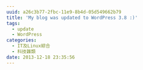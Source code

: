 ```yaml
---
uuid: a26c3b77-2fbc-11e9-8b4d-05d549662b79
title: 'My blog was updated to WordPress 3.8 :)'
tags:
  - update
  - WordPress
categories:
  - IT及Linux綜合
  - 科技雜類
date: 2013-12-18 23:35:56
---
```


[](https://tto.moe/wp-content/uploads/2013/12/2013-12-18-232920_1366x768_scrot.png)
